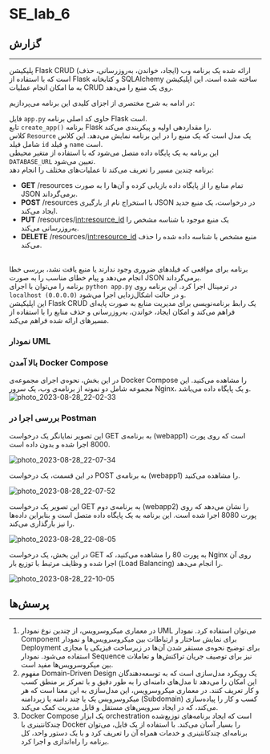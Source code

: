 # SE_lab_6

## گزارش
---
پلیکیشن Flask CRUD (ایجاد، خواندن، به‌روزرسانی، حذف) ارائه شده یک برنامه وب است که با استفاده از Flask و کتابخانه SQLAlchemy ساخته شده است. این اپلیکیشن به ما امکان انجام عملیات CRUD روی یک منبع را می‌دهد.

در ادامه به شرح مختصری از اجزای کلیدی این برنامه می‌پردازیم:

فایل `app.py` حاوی کد اصلی برنامه Flask است. <br/>
تابع `create_app()` برنامه Flask را مقداردهی اولیه و پیکربندی می‌کند. <br/>
کلاس `Resource` یک مدل است که یک منبع را در این برنامه نمایش می‌دهد. این کلاس شامل فیلد `id` و فیلد `name` است. <br/>
این برنامه به یک پایگاه داده متصل می‌شود که با استفاده از متغیر محیطی `DATABASE_URL` تعیین می‌شود. <br/>
برنامه چندین مسیر را تعریف می‌کند تا عملیات‌های مختلف را انجام دهد: <br/>
- **GET** /resources تمام منابع را از پایگاه داده بازیابی کرده و آن‌ها را به صورت JSON برمی‌گرداند. <br/>
- **POST** /resources با استخراج نام از بارگیری JSON در درخواست، یک منبع جدید ایجاد می‌کند. <br/>
- **PUT** /resources/<int:resource_id> یک منبع موجود با شناسه مشخص را به‌روزرسانی می‌کند. <br/>
- **DELETE** /resources/<int:resource_id> منبع مشخص با شناسه داده شده را حذف می‌کند. <br/> <br/>

برنامه برای مواقعی که فیلدهای ضروری وجود ندارند یا منبع یافت نشد، بررسی خطا انجام می‌دهد و پیام خطای مناسب را به صورت JSON برمی‌گرداند. <br/>
برنامه را می‌توان با اجرای `python app.py` در ترمینال اجرا کرد. این برنامه روی `localhost (0.0.0.0)` و در حالت اشکال‌زدایی اجرا می‌شود. <br/>
این اپلیکیشن Flask CRUD یک رابط برنامه‌نویسی برای مدیریت منابع به صورت پایه‌ای فراهم می‌کند و امکان ایجاد، خواندن، به‌روزرسانی و حذف منابع را با استفاده از مسیرهای ارائه شده فراهم می‌کند. <br/>

### نمودار UML

### بالا آمدن Docker Compose
در این بخش، نحوه‌ی اجرای مجموعه‌ی Docker Compose را مشاهده می‌کنید. این مجموعه شامل دو نمونه از برنامه‌ی وب، یک سرور Nginx، و یک پایگاه داده می‌باشد.
![photo_2023-08-28_22-02-33](https://github.com/bardia-mhd/SE_lab_6/assets/22092861/b2476c65-2bf3-484c-bc82-3eb40a249d64)

### بررسی اجرا در Postman

این تصویر نمایانگر یک درخواست GET به برنامه‌ی (webapp1) است که روی پورت 8000 اجرا شده و بدون داده است.

![photo_2023-08-28_22-07-34](https://github.com/bardia-mhd/SE_lab_6/assets/22092861/613e0902-10b6-4686-8f22-e28670ed29f1)

در این قسمت، یک درخواست POST به برنامه‌ی (webapp1) را مشاهده می‌کنید.


![photo_2023-08-28_22-07-52](https://github.com/bardia-mhd/SE_lab_6/assets/22092861/08617431-dbcc-49e1-8719-5a9e265d4cb3)

این تصویر یک درخواست GET به برنامه‌ی دوم (webapp2) را نشان می‌دهد که روی پورت 8080 اجرا شده است. این برنامه به یک پایگاه داده متصل است و بنابراین داده‌ها را نیز بارگذاری می‌کند.

![photo_2023-08-28_22-08-05](https://github.com/bardia-mhd/SE_lab_6/assets/22092861/7a83ecf1-0804-4282-baf7-b2592424b91d)

در این بخش، یک درخواست GET به پورت 80 را مشاهده می‌کنید، که Nginx روی آن اجرا شده و وظایف مرتبط با توزیع بار (Load Balancing) را انجام می‌دهد.

![photo_2023-08-28_22-10-05](https://github.com/bardia-mhd/SE_lab_6/assets/22092861/ac3e1deb-018d-4c16-8817-53339edd50dc)


## پرسش‌ها
---
1. در معماری میکروسرویس، از چندین نوع نمودار UML می‌توان استفاده کرد. نمودار Component برای نمایش ساختار و ارتباطات بین میکروسرویس‌ها و نمودار Deployment برای توضیح نحوه‌ی مستقر شدن آن‌ها در زیرساخت فیزیکی یا مجازی استفاده می‌شود. نمودار Sequence نیز برای توصیف جریان تراکنش‌ها و تعاملات بین میکروسرویس‌ها مفید است.
2. مفهوم Domain-Driven Design یک رویکرد مدل‌سازی است که به توسعه‌دهندگان این امکان را می‌دهد تا مدل‌های دامنه‌ای را به طور دقیق و با تمرکز بر منطق کسب و کار تعریف کنند. در معماری میکروسرویس، این مدل‌سازی به این معنا است که هر میکروسرویس یک یا چند دامنه یا زیردامنه (Subdomain) کسب و کار را پیاده‌سازی می‌کند، که در ایجاد سرویس‌های مستقل و قابل مدیریت کمک می‌کند.
3. Docker Compose یک ابزار orchestration است که ایجاد برنامه‌های توزیع‌شده چند‌کانتینری با Docker را بسیار آسان می‌کند. با استفاده از یک فایل، می‌توان برنامه‌ای چند‌کانتینری و خدمات همراه آن را تعریف کرد و با یک دستور واحد، کل برنامه را راه‌اندازی و اجرا کرد.
